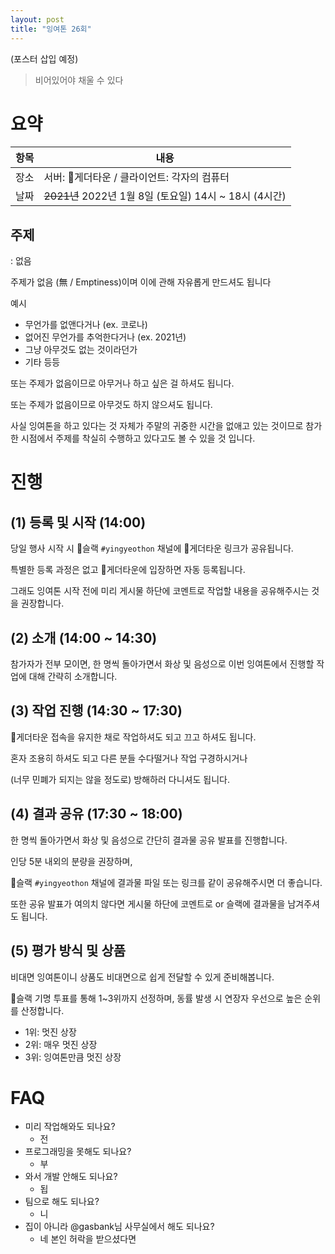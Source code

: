 ```yaml
---
layout: post
title: "잉여톤 26회"
---
```

(포스터 삽입 예정)
> 비어있어야 채울 수 있다

# 요약
| 항목 | 내용                                                |
| ---- | --------------------------------------------------- |
| 장소 | 서버: 🍇게더타운 / 클라이언트: 각자의 컴퓨터 |
| 날짜 | <del>2021년</del> 2022년 1월 8일 (토요일) 14시 ~ 18시 (4시간) |

## 주제
: 없음

주제가 없음 (無 / Emptiness)이며 이에 관해 자유롭게 만드셔도 됩니다

예시
- 무언가를 없앤다거나 (ex. 코로나)
- 없어진 무언가를 추억한다거나 (ex. 2021년)
- 그냥 아무것도 없는 것이라던가
- 기타 등등

또는 주제가 없음이므로 아무거나 하고 싶은 걸 하셔도 됩니다.

또는 주제가 없음이므로 아무것도 하지 않으셔도 됩니다.

사실 잉여톤을 하고 있다는 것 자체가 주말의 귀중한 시간을 없애고 있는 것이므로 참가한 시점에서 주제를 착실히 수행하고 있다고도 볼 수 있을 것 입니다.

# 진행

## (1) 등록 및 시작 (14:00)

당일 행사 시작 시 💢슬랙 `#yingyeothon` 채널에 🍇게더타운 링크가 공유됩니다.

특별한 등록 과정은 없고 🍇게더타운에 입장하면 자동 등록됩니다.

그래도 잉여톤 시작 전에 미리 게시물 하단에 코멘트로 작업할 내용을 공유해주시는 것을 권장합니다.

## (2) 소개 (14:00 ~ 14:30)

참가자가 전부 모이면, 한 명씩 돌아가면서 화상 및 음성으로 이번 잉여톤에서 진행할 작업에 대해 간략히 소개합니다.

## (3) 작업 진행 (14:30 ~ 17:30)

🍇게더타운 접속을 유지한 채로 작업하셔도 되고 끄고 하셔도 됩니다.

혼자 조용히 하셔도 되고 다른 분들 수다떨거나 작업 구경하시거나 

(너무 민폐가 되지는 않을 정도로) 방해하러 다니셔도 됩니다.

## (4) 결과 공유 (17:30 ~ 18:00)

한 명씩 돌아가면서 화상 및 음성으로 간단히 결과물 공유 발표를 진행합니다.

인당 5분 내외의 분량을 권장하며,

💢슬랙 `#yingyeothon` 채널에 결과물 파일 또는 링크를 같이 공유해주시면 더 좋습니다.

또한 공유 발표가 여의치 않다면 게시물 하단에 코멘트로 or 슬랙에 결과물을 남겨주셔도 됩니다.

## (5) 평가 방식 및 상품

비대면 잉여톤이니 상품도 비대면으로 쉽게 전달할 수 있게 준비해봅니다.

💢슬랙 기명 투표를 통해 1~3위까지 선정하며, 동률 발생 시 연장자 우선으로 높은 순위를 산정합니다.

- 1위: 멋진 상장
- 2위: 매우 멋진 상장
- 3위: 잉여톤만큼 멋진 상장

# FAQ

- 미리 작업해와도 되나요?
    - 전
- 프로그래밍을 못해도 되나요?
    - 부
- 와서 개발 안해도 되나요?
    - 됩
- 팀으로 해도 되나요?
    - 니
- 집이 아니라 @gasbank님 사무실에서 해도 되나요?
    - 네 본인 허락을 받으셨다면 

